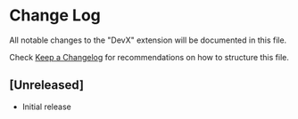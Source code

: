# Change Log

All notable changes to the "DevX" extension will be documented in this file.

Check [Keep a Changelog](http://keepachangelog.com/) for recommendations on how to structure this file.

## [Unreleased]

- Initial release